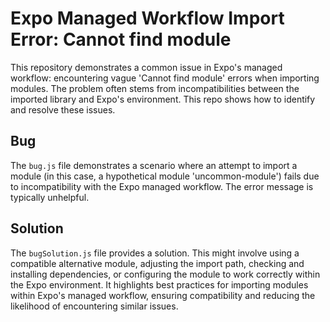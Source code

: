# Expo Managed Workflow Import Error: Cannot find module

This repository demonstrates a common issue in Expo's managed workflow: encountering vague 'Cannot find module' errors when importing modules.  The problem often stems from incompatibilities between the imported library and Expo's environment. This repo shows how to identify and resolve these issues. 

## Bug
The `bug.js` file demonstrates a scenario where an attempt to import a module (in this case, a hypothetical module 'uncommon-module') fails due to incompatibility with the Expo managed workflow.  The error message is typically unhelpful.

## Solution
The `bugSolution.js` file provides a solution. This might involve using a compatible alternative module, adjusting the import path, checking and installing dependencies, or configuring the module to work correctly within the Expo environment.  It highlights best practices for importing modules within Expo's managed workflow, ensuring compatibility and reducing the likelihood of encountering similar issues.